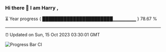 ### Hi there 👋 I am Harry , 

⏳ Year progress { ███████████████████████▁▁▁▁▁▁▁ } 78.67 %

---

⏰ Updated on Sun, 15 Oct 2023 03:30:01 GMT

![Progress Bar CI](https://github.com/duykhang68/duykhang68/workflows/Progress%20Bar%20CI/badge.svg)
